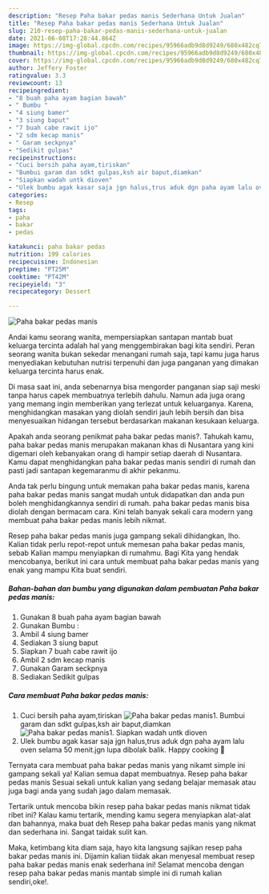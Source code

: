 ```yaml
---
description: "Resep Paha bakar pedas manis Sederhana Untuk Jualan"
title: "Resep Paha bakar pedas manis Sederhana Untuk Jualan"
slug: 210-resep-paha-bakar-pedas-manis-sederhana-untuk-jualan
date: 2021-06-08T17:28:44.864Z
image: https://img-global.cpcdn.com/recipes/95966adb9d8d9249/680x482cq70/paha-bakar-pedas-manis-foto-resep-utama.jpg
thumbnail: https://img-global.cpcdn.com/recipes/95966adb9d8d9249/680x482cq70/paha-bakar-pedas-manis-foto-resep-utama.jpg
cover: https://img-global.cpcdn.com/recipes/95966adb9d8d9249/680x482cq70/paha-bakar-pedas-manis-foto-resep-utama.jpg
author: Jeffery Foster
ratingvalue: 3.3
reviewcount: 13
recipeingredient:
- "8 buah paha ayam bagian bawah"
- " Bumbu "
- "4 siung bamer"
- "3 siung baput"
- "7 buah cabe rawit ijo"
- "2 sdm kecap manis"
- " Garam seckpnya"
- "Sedikit gulpas"
recipeinstructions:
- "Cuci bersih paha ayam,tiriskan"
- "Bumbui garam dan sdkt gulpas,ksh air baput,diamkan"
- "Siapkan wadah untk dioven"
- "Ulek bumbu agak kasar saja jgn halus,trus aduk dgn paha ayam lalu oven selama 50 menit.jgn lupa dibolak balik. Happy cooking 💪"
categories:
- Resep
tags:
- paha
- bakar
- pedas

katakunci: paha bakar pedas 
nutrition: 199 calories
recipecuisine: Indonesian
preptime: "PT25M"
cooktime: "PT42M"
recipeyield: "3"
recipecategory: Dessert

---
```



![Paha bakar pedas manis](https://img-global.cpcdn.com/recipes/95966adb9d8d9249/680x482cq70/paha-bakar-pedas-manis-foto-resep-utama.jpg)

Andai kamu seorang wanita, mempersiapkan santapan mantab buat keluarga tercinta adalah hal yang menggembirakan bagi kita sendiri. Peran seorang  wanita bukan sekedar menangani rumah saja, tapi kamu juga harus menyediakan kebutuhan nutrisi terpenuhi dan juga panganan yang dimakan keluarga tercinta harus enak.

Di masa  saat ini, anda sebenarnya bisa mengorder panganan siap saji meski tanpa harus capek membuatnya terlebih dahulu. Namun ada juga orang yang memang ingin memberikan yang terlezat untuk keluarganya. Karena, menghidangkan masakan yang diolah sendiri jauh lebih bersih dan bisa menyesuaikan hidangan tersebut berdasarkan makanan kesukaan keluarga. 



Apakah anda seorang penikmat paha bakar pedas manis?. Tahukah kamu, paha bakar pedas manis merupakan makanan khas di Nusantara yang kini digemari oleh kebanyakan orang di hampir setiap daerah di Nusantara. Kamu dapat menghidangkan paha bakar pedas manis sendiri di rumah dan pasti jadi santapan kegemaranmu di akhir pekanmu.

Anda tak perlu bingung untuk memakan paha bakar pedas manis, karena paha bakar pedas manis sangat mudah untuk didapatkan dan anda pun boleh menghidangkannya sendiri di rumah. paha bakar pedas manis bisa diolah dengan bermacam cara. Kini telah banyak sekali cara modern yang membuat paha bakar pedas manis lebih nikmat.

Resep paha bakar pedas manis juga gampang sekali dihidangkan, lho. Kalian tidak perlu repot-repot untuk memesan paha bakar pedas manis, sebab Kalian mampu menyiapkan di rumahmu. Bagi Kita yang hendak mencobanya, berikut ini cara untuk membuat paha bakar pedas manis yang enak yang mampu Kita buat sendiri.

<!--inarticleads1-->

##### Bahan-bahan dan bumbu yang digunakan dalam pembuatan Paha bakar pedas manis:

1. Gunakan 8 buah paha ayam bagian bawah
1. Gunakan  Bumbu :
1. Ambil 4 siung bamer
1. Sediakan 3 siung baput
1. Siapkan 7 buah cabe rawit ijo
1. Ambil 2 sdm kecap manis
1. Gunakan  Garam seckpnya
1. Sediakan Sedikit gulpas




<!--inarticleads2-->

##### Cara membuat Paha bakar pedas manis:

1. Cuci bersih paha ayam,tiriskan
<img src="https://img-global.cpcdn.com/steps/3d7fe033e450fc3f/160x128cq70/paha-bakar-pedas-manis-langkah-memasak-1-foto.jpg" alt="Paha bakar pedas manis">1. Bumbui garam dan sdkt gulpas,ksh air baput,diamkan
<img src="https://img-global.cpcdn.com/steps/edb36ac0546a367b/160x128cq70/paha-bakar-pedas-manis-langkah-memasak-2-foto.jpg" alt="Paha bakar pedas manis">1. Siapkan wadah untk dioven
1. Ulek bumbu agak kasar saja jgn halus,trus aduk dgn paha ayam lalu oven selama 50 menit.jgn lupa dibolak balik. Happy cooking 💪




Ternyata cara membuat paha bakar pedas manis yang nikamt simple ini gampang sekali ya! Kalian semua dapat membuatnya. Resep paha bakar pedas manis Sesuai sekali untuk kalian yang sedang belajar memasak atau juga bagi anda yang sudah jago dalam memasak.

Tertarik untuk mencoba bikin resep paha bakar pedas manis nikmat tidak ribet ini? Kalau kamu tertarik, mending kamu segera menyiapkan alat-alat dan bahannya, maka buat deh Resep paha bakar pedas manis yang nikmat dan sederhana ini. Sangat taidak sulit kan. 

Maka, ketimbang kita diam saja, hayo kita langsung sajikan resep paha bakar pedas manis ini. Dijamin kalian tiidak akan menyesal membuat resep paha bakar pedas manis enak sederhana ini! Selamat mencoba dengan resep paha bakar pedas manis mantab simple ini di rumah kalian sendiri,oke!.


